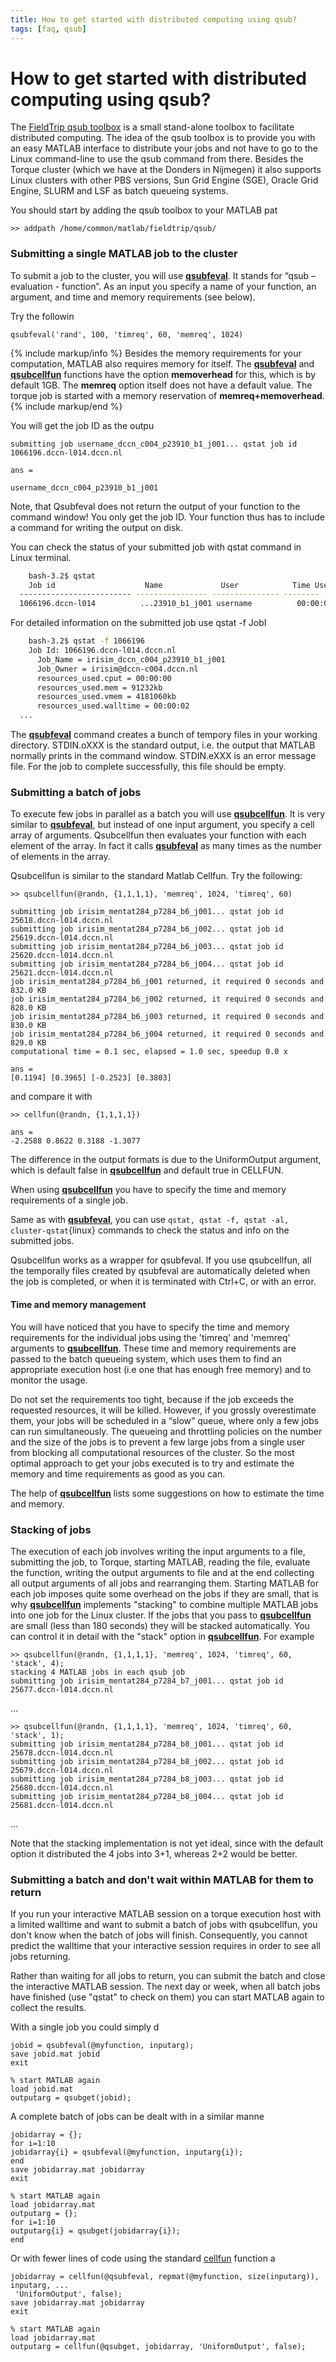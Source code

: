 ```yaml
---
title: How to get started with distributed computing using qsub?
tags: [faq, qsub]
---
```


# How to get started with distributed computing using qsub?

The [FieldTrip qsub toolbox](http://github.com/fieldtrip/fieldtrip/tree/master/qsub) is a small stand-alone toolbox to facilitate distributed computing. The idea of the qsub toolbox is to provide you with an easy MATLAB interface to distribute your jobs and not have to go to the Linux command-line to use the qsub command from there. Besides the Torque cluster (which we have at the Donders in Nijmegen) it also supports Linux clusters with other PBS versions, Sun Grid Engine (SGE), Oracle Grid Engine, SLURM and LSF as batch queueing systems.

You should start by adding the qsub toolbox to your MATLAB pat

    >> addpath /home/common/matlab/fieldtrip/qsub/

### Submitting a single MATLAB job to the cluster

To submit a job to the cluster, you will use **[qsubfeval](/reference/qsubfeval)**. It stands for “qsub – evaluation - function”. As an input you specify a name of your function, an argument, and time and memory requirements (see below).

Try the followin

    qsubfeval('rand', 100, 'timreq', 60, 'memreq', 1024)

{% include markup/info %}
Besides the memory requirements for your computation, MATLAB also requires memory for itself. The **[qsubfeval](/reference/qsubfeval)** and **[qsubcellfun](/reference/qsubcellfun)** functions have the option **memoverhead** for this, which is by default 1GB. The **memreq** option itself does not have a default value. The torque job is started with a memory reservation of **memreq+memoverhead**.
{% include markup/end %}

You will get the job ID as the outpu

    submitting job username_dccn_c004_p23910_b1_j001... qstat job id 1066196.dccn-l014.dccn.nl

    ans =

    username_dccn_c004_p23910_b1_j001

Note, that Qsubfeval does not return the output of your function to the command window! You only get the job ID. Your function thus has to include a command for writing the output on disk.

You can check the status of your submitted job with qstat command in Linux terminal.

```bash
    bash-3.2$ qstat
    Job id                    Name             User            Time Use S Queue
  ------------------------- ---------------- --------------- -------- - -----
  1066196.dccn-l014          ...23910_b1_j001 username          00:00:00 C MATLAB
```

For detailed information on the submitted job use qstat -f JobI

```bash
    bash-3.2$ qstat -f 1066196
    Job Id: 1066196.dccn-l014.dccn.nl
      Job_Name = irisim_dccn_c004_p23910_b1_j001
      Job_Owner = irisim@dccn-c004.dccn.nl
      resources_used.cput = 00:00:00
      resources_used.mem = 91232kb
      resources_used.vmem = 4181060kb
      resources_used.walltime = 00:00:02
  ...
```

The **[qsubfeval](/reference/qsubfeval)** command creates a bunch of tempory files in your working directory. STDIN.oXXX is the standard output, i.e. the output that MATLAB normally prints in the command window. STDIN.eXXX is an error message file. For the job to complete successfully, this file should be empty.

### Submitting a batch of jobs

To execute few jobs in parallel as a batch you will use **[qsubcellfun](/reference/qsubcellfun)**. It is very similar to **[qsubfeval](/reference/qsubfeval)**, but instead of one input argument, you specify a cell array of arguments. Qsubcellfun then evaluates your function with each element of the array. In fact it calls **[qsubfeval](/reference/qsubfeval)** as many times as the number of elements in the array.

Qsubcellfun is similar to the standard Matlab Cellfun. Try the following:

    >> qsubcellfun(@randn, {1,1,1,1}, 'memreq', 1024, 'timreq', 60)

    submitting job irisim_mentat284_p7284_b6_j001... qstat job id 25618.dccn-l014.dccn.nl
    submitting job irisim_mentat284_p7284_b6_j002... qstat job id 25619.dccn-l014.dccn.nl
    submitting job irisim_mentat284_p7284_b6_j003... qstat job id 25620.dccn-l014.dccn.nl
    submitting job irisim_mentat284_p7284_b6_j004... qstat job id 25621.dccn-l014.dccn.nl
    job irisim_mentat284_p7284_b6_j001 returned, it required 0 seconds and 832.0 KB
    job irisim_mentat284_p7284_b6_j002 returned, it required 0 seconds and 828.0 KB
    job irisim_mentat284_p7284_b6_j003 returned, it required 0 seconds and 830.0 KB
    job irisim_mentat284_p7284_b6_j004 returned, it required 0 seconds and 829.0 KB
    computational time = 0.1 sec, elapsed = 1.0 sec, speedup 0.0 x

    ans =
    [0.1194] [0.3965] [-0.2523] [0.3803]

and compare it with

    >> cellfun(@randn, {1,1,1,1})

    ans =
    -2.2588 0.8622 0.3188 -1.3077

The difference in the output formats is due to the UniformOutput argument, which is default false in **[qsubcellfun](/reference/qsubcellfun)** and default true in CELLFUN.

When using **[qsubcellfun](/reference/qsubcellfun)** you have to specify the time and memory requirements of a single job.

Same as with **[qsubfeval](/reference/qsubfeval)**, you can use `qstat, qstat -f, qstat -al, cluster-qstat`{linux} commands to check the status and info on the submitted jobs.

Qsubcellfun works as a wrapper for qsubfeval. If you use qsubcellfun, all the temporally files created by qsubfeval are automatically deleted when the job is completed, or when it is terminated with Ctrl+C, or with an error.

#### Time and memory management

You will have noticed that you have to specify the time and memory requirements for the individual jobs using the 'timreq' and 'memreq' arguments to **[qsubcellfun](/reference/qsubcellfun)**. These time and memory requirements are passed to the batch queueing system, which uses them to find an appropriate execution host (i.e one that has enough free memory) and to monitor the usage.

Do not set the requirements too tight, because if the job exceeds the requested resources, it will be killed. However, if you grossly overestimate them, your jobs will be scheduled in a “slow” queue, where only a few jobs can run simultaneously. The queueing and throttling policies on the number and the size of the jobs is to prevent a few large jobs from a single user from blocking all computational resources of the cluster. So the most optimal approach to get your jobs executed is to try and estimate the memory and time requirements as good as you can.

The help of **[qsubcellfun](/reference/qsubcellfun)** lists some suggestions on how to estimate the time and memory.

### Stacking of jobs

The execution of each job involves writing the input arguments to a file, submitting the job, to Torque, starting MATLAB, reading the file, evaluate the function, writing the output arguments to file and at the end collecting all output arguments of all jobs and rearranging them. Starting MATLAB for each job imposes quite some overhead on the jobs if they are small, that is why **[qsubcellfun](/reference/qsubcellfun)** implements "stacking" to combine multiple MATLAB jobs into one job for the Linux cluster. If the jobs that you pass to **[qsubcellfun](/reference/qsubcellfun)** are small (less than 180 seconds) they will be stacked automatically. You can control it in detail with the "stack" option in **[qsubcellfun](/reference/qsubcellfun)**. For example

    >> qsubcellfun(@randn, {1,1,1,1}, 'memreq', 1024, 'timreq', 60, 'stack', 4);
    stacking 4 MATLAB jobs in each qsub job
    submitting job irisim_mentat284_p7284_b7_j001... qstat job id 25677.dccn-l014.dccn.nl

...

    >> qsubcellfun(@randn, {1,1,1,1}, 'memreq', 1024, 'timreq', 60, 'stack', 1);
    submitting job irisim_mentat284_p7284_b8_j001... qstat job id 25678.dccn-l014.dccn.nl
    submitting job irisim_mentat284_p7284_b8_j002... qstat job id 25679.dccn-l014.dccn.nl
    submitting job irisim_mentat284_p7284_b8_j003... qstat job id 25680.dccn-l014.dccn.nl
    submitting job irisim_mentat284_p7284_b8_j004... qstat job id 25681.dccn-l014.dccn.nl

...

Note that the stacking implementation is not yet ideal, since with the default option it distributed the 4 jobs into 3+1, whereas 2+2 would be better.

### Submitting a batch and don't wait within MATLAB for them to return

If you run your interactive MATLAB session on a torque execution host with a limited walltime and want to submit a batch of jobs with qsubcellfun, you don't know when the batch of jobs will finish. Consequently, you cannot predict the walltime that your interactive session requires in order to see all jobs returning.

Rather than waiting for all jobs to return, you can submit the batch and close the interactive MATLAB session. The next day or week, when all batch jobs have finished (use "qstat" to check on them) you can start MATLAB again to collect the results.

With a single job you could simply d

    jobid = qsubfeval(@myfunction, inputarg);
    save jobid.mat jobid
    exit

    % start MATLAB again
    load jobid.mat
    outputarg = qsubget(jobid);

A complete batch of jobs can be dealt with in a similar manne

    jobidarray = {};
    for i=1:10
    jobidarray{i} = qsubfeval(@myfunction, inputarg{i});
    end
    save jobidarray.mat jobidarray
    exit

    % start MATLAB again
    load jobidarray.mat
    outputarg = {};
    for i=1:10
    outputarg{i} = qsubget(jobidarray{i});
    end

Or with fewer lines of code using the standard [cellfun](http://www.mathworks.nl/help/matlab/ref/cellfun.html) function a

    jobidarray = cellfun(@qsubfeval, repmat(@myfunction, size(inputarg)), inputarg, ...
     'UniformOutput', false);
    save jobidarray.mat jobidarray
    exit

    % start MATLAB again
    load jobidarray.mat
    outputarg = cellfun(@qsubget, jobidarray, 'UniformOutput', false);
